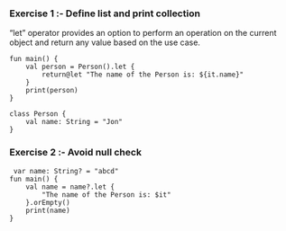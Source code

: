 ### Exercise 1 :- Define list and print collection

“let” operator provides an option to perform an operation on the current object and return any value based on the use case.

```
fun main() {
    val person = Person().let {
        return@let "The name of the Person is: ${it.name}"
    }
    print(person)
}

class Person {
    val name: String = "Jon"
}

```

### Exercise 2 :- Avoid null check


```
 var name: String? = "abcd"
fun main() {
    val name = name?.let {
        "The name of the Person is: $it"
    }.orEmpty()
    print(name)
}

```